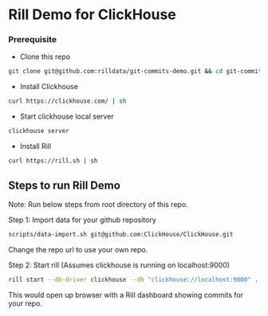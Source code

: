 # Rill Demo for ClickHouse

### Prerequisite 

- Clone this repo 
```bash 
git clone git@github.com:rilldata/git-commits-demo.git && cd git-commits-demo 
```
- Install Clickhouse
```bash
curl https://clickhouse.com/ | sh
```
- Start clickhouse local server
```bash
clickhouse server
```

- Install Rill
```base
curl https://rill.sh | sh
```


## Steps to run Rill Demo
Note: Run below steps from root directory of this repo.

Step 1: Import data for your github repository
```bash
scripts/data-import.sh git@github.com:ClickHouse/ClickHouse.git
```
Change the repo url to use your own repo.
 
Step 2: Start rill (Assumes clickhouse is running on localhost:9000)
```bash
rill start --db-driver clickhouse --db "clickhouse://localhost:9000" .
```

This would open up browser with a Rill dashboard showing commits for your repo.